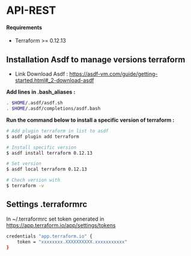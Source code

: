 # API-REST

#### Requirements
* Terraform >= 0.12.13

## Installation Asdf to manage versions terraform

* Link Download Asdf :
https://asdf-vm.com/guide/getting-started.html#_2-download-asdf

**Add lines in .bash_aliases :**
```sh
. $HOME/.asdf/asdf.sh
. $HOME/.asdf/completions/asdf.bash
```
**Run the command below to install a specific version of terraform  :**
```sh
# Add plugin terraform in list to asdf
$ asdf plugin add terraform

# Install specific version
$ asdf install terraform 0.12.13

# Set version
$ asdf local terraform 0.12.13

# Chech version with
$ terraform -v
```

## Settings .terraformrc
In ~/.terraformrc set token generated in https://app.terraform.io/app/settings/tokens
```sh
credentials "app.terraform.io" {
    token = "xxxxxxxx.XXXXXXXXXX.xxxxxxxxxxx"
}
```